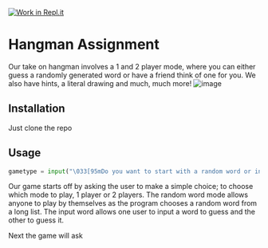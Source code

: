 [![Work in Repl.it](https://classroom.github.com/assets/work-in-replit-14baed9a392b3a25080506f3b7b6d57f295ec2978f6f33ec97e36a161684cbe9.svg)](https://classroom.github.com/online_ide?assignment_repo_id=350247&assignment_repo_type=GroupAssignmentRepo)
# Hangman Assignment

Our take on hangman involves a 1 and 2 player mode, where you can either guess a randomly generated word or have a friend think of one for you. We also have hints, a literal drawing and much, much more!
![image](https://user-images.githubusercontent.com/74550921/105123159-99b7df00-5aa5-11eb-8ae0-f34ea6a8a66f.png)

## Installation

Just clone the repo

## Usage

```python
gametype = input("\033[95mDo you want to start with a random word or input a word? (R/I): \033[0m")
```
Our game starts off by asking the user to make a simple choice; to choose which mode to play, 1 player or 2 players. The random word mode allows anyone to play by themselves as the program chooses a random word from a long list. The input word allows one user to input a word to guess and the other to guess it.

Next the game will ask 
